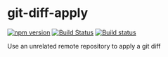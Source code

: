 # git-diff-apply

[![npm version](https://badge.fury.io/js/git-diff-apply.svg)](https://badge.fury.io/js/git-diff-apply)
[![Build Status](https://travis-ci.org/kellyselden/git-diff-apply.svg?branch=master)](https://travis-ci.org/kellyselden/git-diff-apply)
[![Build status](https://ci.appveyor.com/api/projects/status/imgjd20sv5itmnlo/branch/master?svg=true)](https://ci.appveyor.com/project/kellyselden/git-diff-apply/branch/master)

Use an unrelated remote repository to apply a git diff
